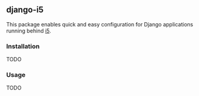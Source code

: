 ## django-i5

This package enables quick and easy configuration for Django applications running behind [i5](https://github.com/nathan-osman/i5).

### Installation

TODO

### Usage

TODO
